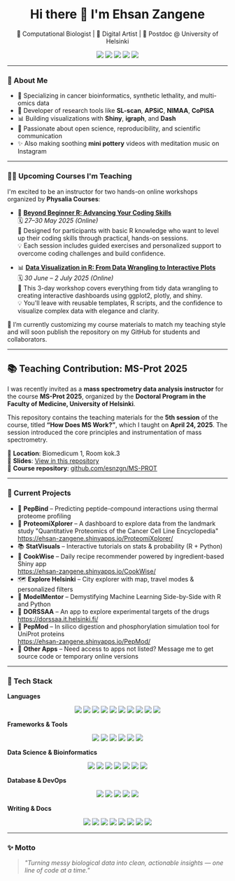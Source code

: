 <h1 align="center">Hi there 👋 I'm Ehsan Zangene</h1>

<p align="center">
  🧬 Computational Biologist | 🎨 Digital Artist | 🔬 Postdoc @ University of Helsinki  
</p>

<p align="center">
  <a href="mailto:zangeneh.ehsan@gmail.com"><img src="https://img.shields.io/badge/email-%23D14836.svg?&style=flat-square&logo=gmail&logoColor=white"/></a>
  <a href="https://orcid.org/0000-0002-8913-8289"><img src="https://img.shields.io/badge/ORCID-0000--0002--8913--8289-green?logo=orcid&style=flat-square"/></a>
  <a href="https://scholar.google.ch/citations?user=Lw8WEiYAAAAJ&hl=en"><img src="https://img.shields.io/badge/Google%20Scholar-100000?style=flat-square&logo=Google%20Scholar&logoColor=white"/></a>
  <a href="https://www.linkedin.com/in/ehsan-zangene-42003777"><img src="https://img.shields.io/badge/LinkedIn-blue?logo=linkedin&logoColor=white&style=flat-square"/></a>
  <a href="https://esnzgn.github.io/esnzgn"><img src="https://img.shields.io/badge/Portfolio-Website-informational?style=flat-square&logo=github"/></a>
</p>

---

### 🧠 About Me

- 🎯 Specializing in cancer bioinformatics, synthetic lethality, and multi-omics data  
- 🧰 Developer of research tools like **SL-scan**, **APSiC**, **NIMAA**, **CoPISA**  
- 📊 Building visualizations with **Shiny**, **igraph**, and **Dash**  
- 🌿 Passionate about open science, reproducibility, and scientific communication  
- ✨ Also making soothing **mini pottery** videos with meditation music on Instagram  

---

### 🧑‍🏫 Upcoming Courses I'm Teaching

I'm excited to be an instructor for two hands-on online workshops organized by **Physalia Courses**:

- 🎯 **[Beyond Beginner R: Advancing Your Coding Skills](https://www.physalia-courses.org/courses-workshops/course47/)**  
  🗓️ *27–30 May 2025 (Online)*  
  📌 Designed for participants with basic R knowledge who want to level up their coding skills through practical, hands-on sessions.  
  💡 Each session includes guided exercises and personalized support to overcome coding challenges and build confidence.

- 📊 **[Data Visualization in R: From Data Wrangling to Interactive Plots](https://www.physalia-courses.org/courses-workshops/course56/)**  
  🗓️ *30 June – 2 July 2025 (Online)*  
  📌 This 3-day workshop covers everything from tidy data wrangling to creating interactive dashboards using ggplot2, plotly, and shiny.  
  💡 You'll leave with reusable templates, R scripts, and the confidence to visualize complex data with elegance and clarity.

📂 I’m currently customizing my course materials to match my teaching style and will soon publish the repository on my GitHub for students and collaborators.

---
## 📚 Teaching Contribution: MS-Prot 2025

I was recently invited as a **mass spectrometry data analysis instructor** for the course **MS-Prot 2025**, organized by the **Doctoral Program in the Faculty of Medicine, University of Helsinki**.

This repository contains the teaching materials for the **5th session** of the course, titled **“How Does MS Work?”**, which I taught on **April 24, 2025**. The session introduced the core principles and instrumentation of mass spectrometry.

📍 **Location**: Biomedicum 1, Room kok.3  
📂 **Slides**: [View in this repository](https://github.com/esnzgn/MS-PROT/blob/main/mass-spectrometry-fundamentals-5thsession.pdf)  
🔗 **Course repository**: [github.com/esnzgn/MS-PROT](https://github.com/esnzgn/MS-PROT)

---

### 🔭 Current Projects

- 🧪 **PepBind** – Predicting peptide-compound interactions using thermal proteome profiling  
- 🧪 **ProteomiXplorer** – A dashboard to explore data from the landmark study "Quantitative Proteomics of the Cancer Cell Line Encyclopedia"  
  https://ehsan-zangene.shinyapps.io/ProteomiXplorer/  
- 📚 **StatVisuals** – Interactive tutorials on stats & probability (R + Python)  
- 🍳 **CookWise** – Daily recipe recommender powered by ingredient-based Shiny app  
  https://ehsan-zangene.shinyapps.io/CookWise/  
- 🗺️ **Explore Helsinki** – City explorer with map, travel modes & personalized filters  
- 🤖 **ModelMentor** – Demystifying Machine Learning Side-by-Side with R and Python  
- 🧬 **DORSSAA** – An app to explore experimental targets of the drugs  
  https://dorssaa.it.helsinki.fi/  
- 🔬 **PepMod** – In silico digestion and phosphorylation simulation tool for UniProt proteins  
  https://ehsan-zangene.shinyapps.io/PepMod/  
- 🧰 **Other Apps** – Need access to apps not listed? Message me to get source code or temporary online versions  

---

### 🧰 Tech Stack

**Languages**  
<p align="center">
  <img src="https://img.shields.io/badge/-R-276DC3?style=flat-square&logo=r"/>
  <img src="https://img.shields.io/badge/-Python-3776AB?style=flat-square&logo=python"/>
  <img src="https://img.shields.io/badge/-Bash-4EAA25?style=flat-square&logo=gnu-bash"/>
  <img src="https://img.shields.io/badge/-JavaScript-F7DF1E?style=flat-square&logo=javascript&logoColor=black"/>
  <img src="https://img.shields.io/badge/-HTML5-E34F26?style=flat-square&logo=html5&logoColor=white"/>
  <img src="https://img.shields.io/badge/-CSS3-1572B6?style=flat-square&logo=css3"/>
  <img src="https://img.shields.io/badge/-C++-00599C?style=flat-square&logo=c%2B%2B"/>
  <img src="https://img.shields.io/badge/-C%23-239120?style=flat-square&logo=c-sharp"/>
  <img src="https://img.shields.io/badge/-Julia-9558B2?style=flat-square&logo=julia"/>
  <img src="https://img.shields.io/badge/-MATLAB-0076A8?style=flat-square&logo=mathworks"/>
</p>

**Frameworks & Tools**  
<p align="center">
  <img src="https://img.shields.io/badge/-Shiny-FF7043?style=flat-square&logo=rstudio"/>
  <img src="https://img.shields.io/badge/-Dash-003366?style=flat-square&logo=plotly"/>
  <img src="https://img.shields.io/badge/-ggplot2-BC5664?style=flat-square&logo=ggplot2"/>
  <img src="https://img.shields.io/badge/-Plotly-3F4F75?style=flat-square&logo=plotly"/>
  <img src="https://img.shields.io/badge/-D3.js-F9A03C?style=flat-square&logo=d3.js"/>
  <img src="https://img.shields.io/badge/-Graphviz-E94E31?style=flat-square&logo=graphviz"/>
</p>

**Data Science & Bioinformatics**  
<p align="center">
  <img src="https://img.shields.io/badge/-Bioconductor-478FCC?style=flat-square&logo=bioconductor"/>
  <img src="https://img.shields.io/badge/-Seurat-3082C5?style=flat-square"/>
  <img src="https://img.shields.io/badge/-Scanpy-00B5AD?style=flat-square"/>
  <img src="https://img.shields.io/badge/-pandas-150458?style=flat-square&logo=pandas"/>
  <img src="https://img.shields.io/badge/-NumPy-013243?style=flat-square&logo=numpy"/>
  <img src="https://img.shields.io/badge/-SciPy-8CAAE6?style=flat-square&logo=scipy"/>
  <img src="https://img.shields.io/badge/-Scikit--Learn-F7931E?style=flat-square&logo=scikit-learn"/>
</p>

**Database & DevOps**  
<p align="center">
  <img src="https://img.shields.io/badge/-SQLite-003B57?style=flat-square&logo=sqlite"/>
  <img src="https://img.shields.io/badge/-PostgreSQL-336791?style=flat-square&logo=postgresql"/>
  <img src="https://img.shields.io/badge/-CI/CD-2088FF?style=flat-square&logo=githubactions"/>
  <img src="https://img.shields.io/badge/-Docker-2496ED?style=flat-square&logo=docker"/>
  <img src="https://img.shields.io/badge/-Linux-FCC624?style=flat-square&logo=linux&logoColor=black"/>
</p>

**Writing & Docs**  
<p align="center">
  <img src="https://img.shields.io/badge/-RMarkdown-2C5282?style=flat-square&logo=rstudio"/>
  <img src="https://img.shields.io/badge/-Jupyter-F37626?style=flat-square&logo=jupyter"/>
  <img src="https://img.shields.io/badge/-Quarto-5624E9?style=flat-square"/>
  <img src="https://img.shields.io/badge/-Markdown-000000?style=flat-square&logo=markdown"/>
  <img src="https://img.shields.io/badge/-Git-F05032?style=flat-square&logo=git"/>
  <img src="https://img.shields.io/badge/-GitHub-181717?style=flat-square&logo=github"/>
  <img src="https://img.shields.io/badge/-GitLab-FC6D26?style=flat-square&logo=gitlab"/>
  <img src="https://img.shields.io/badge/-VS%20Code-007ACC?style=flat-square&logo=visual-studio-code"/>
</p>

---

### ✨ Motto

> _"Turning messy biological data into clean, actionable insights — one line of code at a time."_
